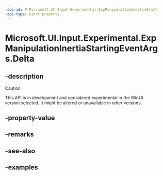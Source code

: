 ```yaml
---
-api-id: P:Microsoft.UI.Input.Experimental.ExpManipulationInertiaStartingEventArgs.Delta
-api-type: winrt property
---
```


# Microsoft.UI.Input.Experimental.ExpManipulationInertiaStartingEventArgs.Delta

<!--
public Windows.UI.Input.ManipulationDelta Delta { get; }
-->

## -description

> [!CAUTION]
> This API is in development and considered experimental in the WinUI version selected. It might be altered or unavailable in other versions.

## -property-value

## -remarks

## -see-also

## -examples
